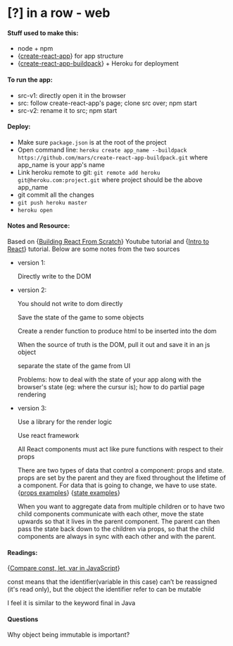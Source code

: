 # [?] in a row - web
#### Stuff used to make this:
* node + npm
* {[create-react-app](https://github.com/facebookincubator/create-react-app)} for app structure
* {[create-react-app-buildpack](https://github.com/mars/create-react-app-buildpack)} + Heroku for deployment

#### To run the app:
* src-v1: directly open it in the browser
* src: follow create-react-app's page; clone src over; npm start
* src-v2: rename it to src; npm start

#### Deploy:
* Make sure ```package.json``` is at the root of the project
* Open command line: ```heroku create app_name --buildpack https://github.com/mars/create-react-app-buildpack.git``` where app_name is your app's name
* Link heroku remote to git: ```git remote add heroku git@heroku.com:project.git``` where project should be the above app_name
* git commit all the changes
* ```git push heroku master```
* ```heroku open```

#### Notes and Resource:
Based on 
{[Building React From Scratch](https://www.youtube.com/watch?v=pTHCwUdGFkc)} Youtube tutorial and 
{[Intro to React](https://facebook.github.io/react/tutorial/tutorial.html)} tutorial.
Below are some notes from the two sources

* version 1:

 	Directly write to the DOM

* version 2:

	You should not write to dom directly

	Save the state of the game to some objects

	Create a render function to produce html to be inserted into the dom

	When the source of truth is the DOM, pull it out and save it in an js object

	separate the state of the game from UI

	Problems: how to deal with the state of your app along with the browser's state (eg:  where the cursur is);
              how to do partial page rendering

* version 3:

	Use a library for the render logic

	Use react framework

	All React components must act like pure functions with respect to their props

    There are two types of data that control a component: props and state.
    props are set by the parent and they are fixed throughout the lifetime of a component.
    For data that is going to change, we have to use state. 
    {[props examples](https://facebook.github.io/react-native/docs/props.html)} 
    {[state examples](https://facebook.github.io/react-native/docs/state.html)}

    When you want to aggregate data from multiple children or to have two child components communicate with each other,
    move the state upwards so that it lives in the parent component. The parent can then pass the state back down to the children 
    via props, so that the child components are always in sync with each other and with the parent.

#### Readings:
{[Compare const, let, var in JavaScript](https://medium.com/javascript-scene/javascript-es6-var-let-or-const-ba58b8dcde75#.ifdizjj7u)}

const means that the identifier(variable in this case) can’t be reassigned (it's read only),
but the object the identifier refer to can be mutable

I feel it is similar to the keyword final in Java

#### Questions
Why object being immutable is important?